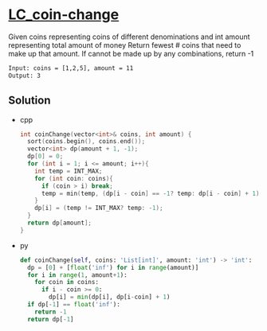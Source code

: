 # [LC_coin-change](https://leetcode.com/problems/coin-change)

Given coins representing coins of different denominations and int amount representing total amount of money
Return fewest # coins that need to make up that amount. If cannot be made up by any combinations, return -1

```txt
Input: coins = [1,2,5], amount = 11
Output: 3
```

## Solution

* cpp

  ```cpp
  int coinChange(vector<int>& coins, int amount) {
    sort(coins.begin(), coins.end());
    vector<int> dp(amount + 1, -1);
    dp[0] = 0;
    for (int i = 1; i <= amount; i++){
      int temp = INT_MAX;
      for (int coin: coins){
        if (coin > i) break;
        temp = min(temp, (dp[i - coin] == -1? temp: dp[i - coin] + 1));
      }
      dp[i] = (temp != INT_MAX? temp: -1);
    }
    return dp[amount];
  }
  ```

* py

  ```py
  def coinChange(self, coins: 'List[int]', amount: 'int') -> 'int':
    dp = [0] + [float('inf') for i in range(amount)]
    for i in range(1, amount+1):
      for coin in coins:
        if i - coin >= 0:
          dp[i] = min(dp[i], dp[i-coin] + 1)
    if dp[-1] == float('inf'):
      return -1
    return dp[-1]
  ```
